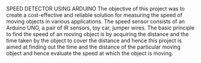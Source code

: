 SPEED DETECTOR USING ARDUINO
The objective of this project was to create a cost-effective and reliable solution for measuring the speed of moving objects in various applications.
The speed sensor consists of an Arduino UNO, a pair of IR sensors, toy car, jumper wires.
The basic principle to find the speed of an moving object is by acquiring the distance and the time taken by the object to cover the distance and hence this project is aimed at finding out the time and the distance of the particular moving object and hence evaluate the speed at which the object is moving.
